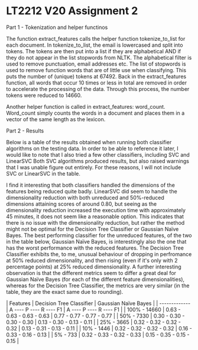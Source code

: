 # LT2212 V20 Assignment 2

Part 1 - Tokenization and helper functinos

The function extract_features calls the helper function tokenize_to_list for each document. In tokenize_to_list, the email is lowercased and split into tokens. The tokens are then put into a list if they are alphabetical AND if they do not appear in the list stopwords from NLTK. The alphabetical filter is used to remove punctuation, email addresses etc. The list of stopwords is used to remove function words that are of little use when classifying. This puts the number of (unique) tokens at 67492. Back in the extract_features function, all words that occur 10 times or less in total are removed in order to accelerate the processing of the data. Through this process, the number tokens were reduced to 14660.

Another helper function is called in extract_features: word_count. Word_count simply counts the words in a document and places them in a vector of the same length as the lexicon.

Part 2 - Results

Below is a table of the results obtained when running both classifier algorithms on the testing data. In order to be able to reference it later, I would like to note that I also tried a few other classifiers, including SVC and LinearSVC Both SVC algorithms produced results, but also raised warnings that I was unable figure out entirely. For these reasons, I will not include SVC or LinearSVC in the table.  

I find it interesting that both classifiers handled the dimensions of the features being reduced quite badly. LinearSVC did seem to handle the dimensionality reduction with both unreduced and 50%-reduced dimensions attaining scores of around 0.80, but seeing as the dimensionality reduction increased the execution time with approximately 45 minutes, it does not seem like a reasonable option. This indicates that there is no issue with the dimensionality reduction, but rather the method might not be optimal for the Decision Tree Classifier or Gaussian Naïve Bayes. The best performing classifier for the unreduced features, of the two in the table below, Gaussian Naïve Bayes, is interestingly also the one that has the worst performance with the reduced features. The Decision Tree Classifier exhibits the, to me, unusual behaviour of dropping in perfromance at 50% reduced dimensionality, and then rising (even if it's only with 2 percentage points) at 25% reduced dimensionality. A further interesting observation is that the different metrics seem to differ a great deal for Gaussian Naïve Bayes (for each of the different feature dimensionalities), whereas for the Decision Tree Classifier, the metrics are very similar (in the table, they are the exact same due to rounding).  


| Features       | Decision Tree Classifier  | Gaussian Naïve Bayes      | 
| -------------  | A ---- P ---- R ---- F1   | A ---- P ---- R ---- F1   | 
| 100% - 14660   | 0.63 - 0.63 - 0.63 - 0.63 | 0.77 - 0.77 - 0.77 - 0.77 | 
| 50%  - 7330    | 0.30 - 0.30 - 0.30 - 0.30 | 0.13 - 0.30 - 0.13 - 0.11 |
| 25%  - 3665    | 0.32 - 0.32 - 0.32 - 0.32 | 0.13 - 0.31 - 0.13 - 0.11 |
| 10%  - 1446    | 0.32 - 0.32 - 0.32 - 0.32 | 0.16 - 0.33 - 0.16 - 0.13 |
| 5%   - 733     | 0.32 - 0.33 - 0.32 - 0.33 | 0.15 - 0.35 - 0.15 - 0.15 |


